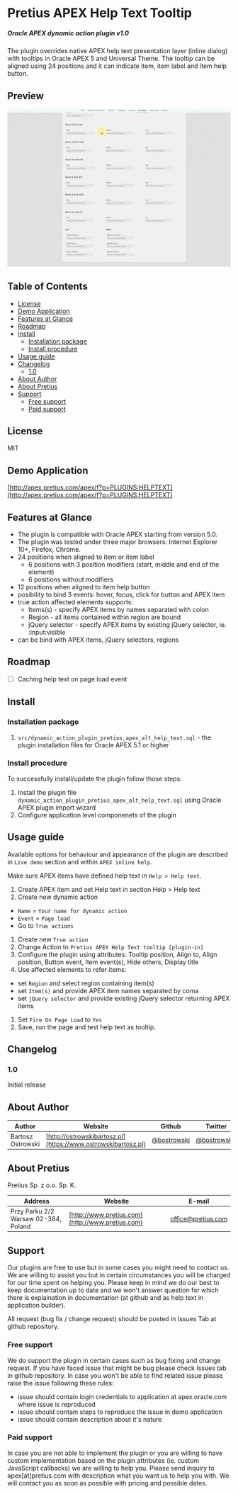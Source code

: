 # Pretius APEX Help Text Tooltip
##### Oracle APEX dynamic action plugin v1.0
The plugin overrides native APEX help text presentation layer (inline dialog) with tooltips in Oracle APEX 5 and Universal Theme. The tooltip can be aligned using 24 positions and it can indicate item, item label and item help button.

## Preview
![Alt text](images/preview.gif?raw=true "Preview")

## Table of Contents
- [License](#license)
- [Demo Application](#demo-application)
- [Features at Glance](#features-at-glance)
- [Roadmap](#roadmap)
- [Install](#install)
  - [Installation package](#installation-package)
  - [Install procedure](#install-procedure)
- [Usage guide](#usage-guide)
- [Changelog](#changelog)
  - [1.0](#10)
- [About Author](#about-author)
- [About Pretius](#about-pretius)
- [Support](#support)
  - [Free support](#free-support)
  - [Paid support](#paid-support)

## License
MIT

## Demo Application
[http://apex.pretius.com/apex/f?p=PLUGINS:HELPTEXT](http://apex.pretius.com/apex/f?p=PLUGINS:HELPTEXT)


## Features at Glance
* The plugin is compatible with Oracle APEX starting from version 5.0.
* The plugin was tested under three major browsers: Internet Explorer 10+, Firefox, Chrome.
* 24 positions when aligned to item or item label
  * 6 positions with 3 position modifiers (start, middle and end of the element)
  * 6 positions without modifiers
* 12 positions when aligned to item help button
* posibility to bind 3 events: hover, focus, click for button and APEX item
* true action affected elements supports:
  * Items(s) - specify APEX items by names separated with colon
  * Region - all items contained within region are bound
  * jQuery selector - specify APEX items by existing jQuery selector, ie. :input:visible
* can be bind with APEX items, jQuery selectors, regions

## Roadmap
* [ ] Caching help text on page load event

## Install

### Installation package
1. `src/dynamic_action_plugin_pretius_apex_alt_help_text.sql` - the plugin installation files for Oracle APEX 5.1 or higher


### Install procedure
To successfully install/update the plugin follow those steps:
1. Install the plugin file `dynamic_action_plugin_pretius_apex_alt_help_text.sql` using Oracle APEX plugin import wizard
1. Configure application level componenets of the plugin

## Usage guide
Available options for behaviour and appearance of the plugin are described in `Live demo` section and within `APEX inline help`.

Make sure APEX items have defined help text in `Help > Help text`.
1. Create APEX item and set Help text in section Help > Help text
1. Create new dynamic action
  * `Name` = `Your name for dynamic action`
  * `Event` = `Page load`
  * Go to `True actions`
1. Create new `True action`
1. Change Action to `Pretius APEX Help Text tooltip [plugin-in]`
1. Configure the plugin using attributes: Tooltip position, Align to, Align position, Button event, Item event(s), Hide others, Display title
1. Use affected elements to refer items:
  * set `Region` and select region containing item(s)
  * set `Item(s)` and provide APEX item names separated by coma
  * set `jQuery selector` and provide existing jQuery selector returning APEX items
1. Set `Fire On Page Load` to `Yes`
1. Save, run the page and test help text as tooltip.


## Changelog

### 1.0
Initial release

## About Author
Author            | Website                                 | Github                                       | Twitter                                       | E-mail
------------------|-----------------------------------------|----------------------------------------------|-----------------------------------------------|----------------------------------------------------
Bartosz Ostrowski | [http://ostrowskibartosz.pl](https://www.ostrowskibartosz.pl) | [@bostrowski](https://github.com/bostrowski) | [@bostrowsk1](https://twitter.com/bostrowsk1) | bostrowski@pretius.com, ostrowski.bartosz@gmail.com

## About Pretius
Pretius Sp. z o.o. Sp. K.

Address | Website | E-mail
--------|---------|-------
Przy Parku 2/2 Warsaw 02-384, Poland | [http://www.pretius.com](http://www.pretius.com) | [office@pretius.com](mailto:office@pretius.com)

## Support
Our plugins are free to use but in some cases you might need to contact us. We are willing to assist you but in certain circumstances you will be charged for our time spent on helping you. Please keep in mind we do our best to keep documentation up to date and we won't answer question for which there is explaination in documentation (at github and as help text in application builder).

All request (bug fix / change request) should be posted in Issues Tab at github repository.

### Free support
We do support the plugin in certain cases such as bug fixing and change request. If you have faced issue that might be bug please check Issues tab in github repository. In case you won't be able to find related issue please raise the issue following these rules:

* issue should contain login credentials to application at apex.oracle.com where issue is reproduced
* issue should contain steps to reproduce the issue in demo application
* issue should contain description about it's nature

### Paid support
In case you are not able to implement the plugin or you are willing to have custom implementation based on the plugin attributes (ie. custom JavaScript callbacks) we are willing to help you. Please send inquiry to apex[at]pretius.com with description what you want us to help you with. We will contact you as soon as possible with pricing and possible dates.
